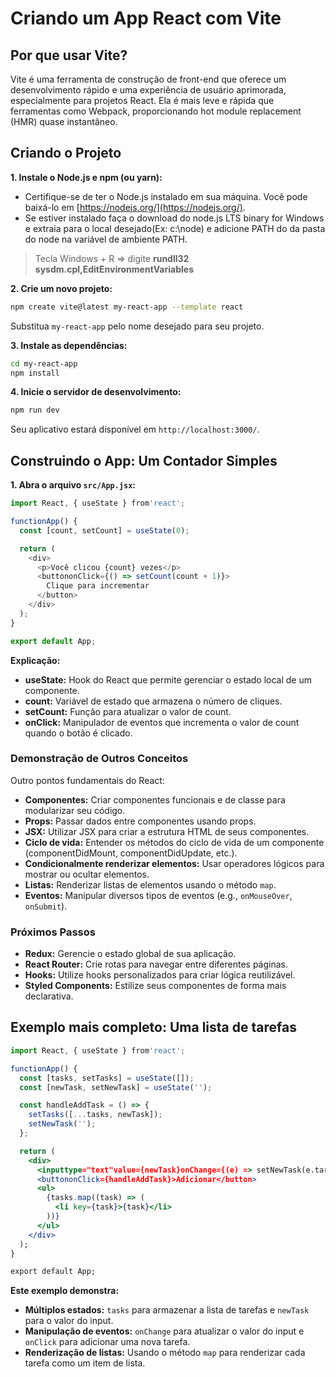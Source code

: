 # Criando um App React com Vite

## Por que usar Vite?

Vite é uma ferramenta de construção de front-end que oferece um desenvolvimento rápido e uma experiência de usuário aprimorada, especialmente para projetos React. Ela é mais leve e rápida que ferramentas como Webpack, proporcionando hot module replacement (HMR) quase instantâneo.

## Criando o Projeto

**1. Instale o Node.js e npm (ou yarn):**

* Certifique-se de ter o Node.js instalado em sua máquina. Você pode baixá-lo em [https://nodejs.org/](https://nodejs.org/).
* Se estiver instalado faça o download do node.js LTS binary for Windows e extraia para o local desejado(Ex: c:\node) e adicione PATH do da pasta do node na variável de ambiente PATH.

> Tecla Windows + R => digite **rundll32 sysdm.cpl,EditEnvironmentVariables**

**2. Crie um novo projeto:**

```bash
npm create vite@latest my-react-app --template react
```

Substitua `my-react-app` pelo nome desejado para seu projeto.

**3. Instale as dependências:**

```bash
cd my-react-app
npm install
```

**4. Inicie o servidor de desenvolvimento:**

```bash
npm run dev
```

Seu aplicativo estará disponível em `http://localhost:3000/`.

## Construindo o App: Um Contador Simples

**1. Abra o arquivo `src/App.jsx`:**

```js
import React, { useState } from'react';

functionApp() {
  const [count, setCount] = useState(0);

  return (
    <div>
      <p>Você clicou {count} vezes</p>
      <buttononClick={() => setCount(count + 1)}>
        Clique para incrementar
      </button>
    </div>
  );
}

export default App;
```

**Explicação:**

* **useState:** Hook do React que permite gerenciar o estado local de um componente.
* **count:** Variável de estado que armazena o número de cliques.
* **setCount:** Função para atualizar o valor de count.
* **onClick:** Manipulador de eventos que incrementa o valor de count quando o botão é clicado.

### Demonstração de Outros Conceitos

Outro pontos fundamentais do React:

* **Componentes:** Criar componentes funcionais e de classe para modularizar seu código.
* **Props:** Passar dados entre componentes usando props.
* **JSX:** Utilizar JSX para criar a estrutura HTML de seus componentes.
* **Ciclo de vida:** Entender os métodos do ciclo de vida de um componente (componentDidMount, componentDidUpdate, etc.).
* **Condicionalmente renderizar elementos:** Usar operadores lógicos para mostrar ou ocultar elementos.
* **Listas:** Renderizar listas de elementos usando o método `map`.
* **Eventos:** Manipular diversos tipos de eventos (e.g., `onMouseOver`, `onSubmit`).

### Próximos Passos

* **Redux:** Gerencie o estado global de sua aplicação.
* **React Router:** Crie rotas para navegar entre diferentes páginas.
* **Hooks:** Utilize hooks personalizados para criar lógica reutilizável.
* **Styled Components:** Estilize seus componentes de forma mais declarativa.

## **Exemplo mais completo: Uma lista de tarefas**

```jsx
import React, { useState } from'react';

functionApp() {
  const [tasks, setTasks] = useState([]);
  const [newTask, setNewTask] = useState('');

  const handleAddTask = () => {
    setTasks([...tasks, newTask]);
    setNewTask('');
  };

  return (
    <div>
      <inputtype="text"value={newTask}onChange={(e) => setNewTask(e.target.value)} />
      <buttononClick={handleAddTask}>Adicionar</button>
      <ul>
        {tasks.map((task) => (
          <li key={task}>{task}</li>
        ))}
      </ul>
    </div>
  );
}

export default App;
```

**Este exemplo demonstra:**

* **Múltiplos estados:** `tasks` para armazenar a lista de tarefas e `newTask` para o valor do input.
* **Manipulação de eventos:** `onChange` para atualizar o valor do input e `onClick` para adicionar uma nova tarefa.
* **Renderização de listas:** Usando o método `map` para renderizar cada tarefa como um item de lista.
